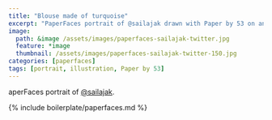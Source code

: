 ```yaml
---
title: "Blouse made of turquoise"
excerpt: "PaperFaces portrait of @sailajak drawn with Paper by 53 on an iPad."
image: 
  path: &image /assets/images/paperfaces-sailajak-twitter.jpg 
  feature: *image
  thumbnail: /assets/images/paperfaces-sailajak-twitter-150.jpg
categories: [paperfaces]
tags: [portrait, illustration, Paper by 53]
---
```


aperFaces portrait of [@sailajak](https://twitter.com/sailajak).

{% include boilerplate/paperfaces.md %}
